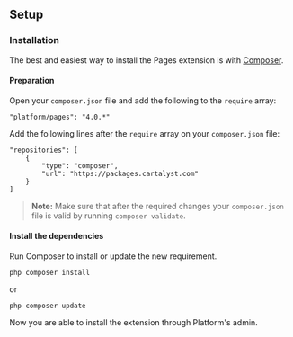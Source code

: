 ## Setup

### Installation

The best and easiest way to install the Pages extension is with [Composer](http://getcomposer.org).

#### Preparation

Open your `composer.json` file and add the following to the `require` array:

	"platform/pages": "4.0.*"

Add the following lines after the `require` array on your `composer.json` file:

	"repositories": [
		{
			"type": "composer",
			"url": "https://packages.cartalyst.com"
		}
	]

> **Note:** Make sure that after the required changes your `composer.json` file is valid by running `composer validate`.

#### Install the dependencies

Run Composer to install or update the new requirement.

	php composer install

or

	php composer update

Now you are able to install the extension through Platform's admin.
